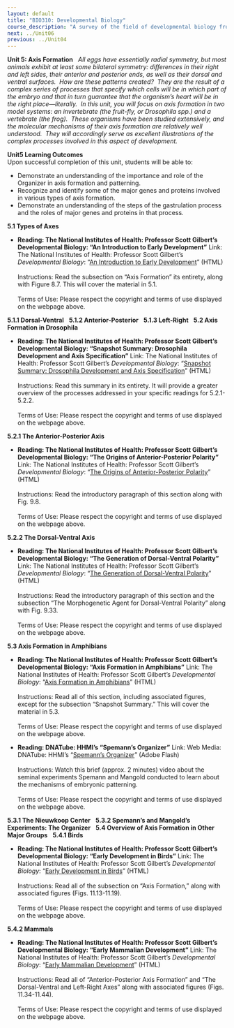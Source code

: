 ```yaml
---
layout: default
title: "BIO310: Developmental Biology"
course_description: "A survey of the field of developmental biology from its origins to the present day, from seminal historical experiments to modern techniques and the mechanisms of development. Follows a variety of organisms from their start at fertilization through the stages of their development and on to entire organismal and post-embryonic development, as well as the molecular and genetic regulations involved in these processes."
next: ../Unit06
previous: ../Unit04
---
```

**Unit 5: Axis Formation** <span id="5"></span> 
*All eggs have essentially radial symmetry, but most animals exhibit at
least some bilateral symmetry: differences in their right and left
sides, their anterior and posterior ends, as well as their dorsal and
ventral surfaces.  How are these patterns created?  They are the result
of a complex series of processes that specify which cells will be in
which part of the embryo and that in turn guarantee that the organism’s
heart will be in the right place—literally.  In this unit, you will
focus on axis formation in two model systems: an invertebrate (the
fruit-fly, or Drosophila spp.) and a vertebrate (the frog).  These
organisms have been studied extensively, and the molecular mechanisms of
their axis formation are relatively well understood.  They will
accordingly serve as excellent illustrations of the complex processes
involved in this aspect of development.*

**Unit5 Learning Outcomes**  
Upon successful completion of this unit, students will be able to:

-   Demonstrate an understanding of the importance and role of the
    Organizer in axis formation and patterning.
-   Recognize and identify some of the major genes and proteins involved
    in various types of axis formation.
-   Demonstrate an understanding of the steps of the gastrulation
    process and the roles of major genes and proteins in that process.

**5.1 Types of Axes** <span id="5.1"></span> 
-   **Reading: The National Institutes of Health: Professor Scott
    Gilbert’s Developmental Biology: “An Introduction to Early
    Development”**
    Link: The National Institutes of Health: Professor Scott Gilbert’s
    *Developmental Biology*: “[An Introduction to Early
    Development](http://www.ncbi.nlm.nih.gov/bookshelf/br.fcgi?book=dbio&part=A1677#A1699)”
    (HTML)  
        
     Instructions: Read the subsection on “Axis Formation” its entirety,
    along with Figure 8.7. This will cover the material in 5.1.  
        
     Terms of Use: Please respect the copyright and terms of use
    displayed on the webpage above.

**5.1.1 Dorsal-Ventral** <span id="5.1.1"></span> 
**5.1.2 Anterior-Posterior** <span id="5.1.2"></span> 
**5.1.3 Left-Right** <span id="5.1.3"></span> 
**5.2 Axis Formation in Drosophila** <span id="5.2"></span> 
-   **Reading: The National Institutes of Health: Professor Scott
    Gilbert’s Developmental Biology: “Snapshot Summary: Drosophila
    Development and Axis Specification”**
    Link: The National Institutes of Health: Professor Scott Gilbert’s
    *Developmental Biology*: “[Snapshot Summary: Drosophila Development
    and Axis
    Specification](http://www.ncbi.nlm.nih.gov/bookshelf/br.fcgi?book=dbio&part=A2026#A2051)”
    (HTML)  
        
     Instructions: Read this summary in its entirety. It will provide a
    greater overview of the processes addressed in your specific
    readings for 5.2.1-5.2.2.  
        
     Terms of Use: Please respect the copyright and terms of use
    displayed on the webpage above.

**5.2.1 The Anterior-Posterior Axis** <span id="5.2.1"></span> 
-   **Reading: The National Institutes of Health: Professor Scott
    Gilbert’s Developmental Biology: “The Origins of Anterior-Posterior
    Polarity”**
    Link: The National Institutes of Health: Professor Scott Gilbert’s
    *Developmental Biology*: “[The Origins of Anterior-Posterior
    Polarity](http://www.ncbi.nlm.nih.gov/bookshelf/br.fcgi?book=dbio&part=A1971)”
    (HTML)  
        
     Instructions: Read the introductory paragraph of this section along
    with Fig. 9.8.  
        
     Terms of Use: Please respect the copyright and terms of use
    displayed on the webpage above.

**5.2.2 The Dorsal-Ventral Axis** <span id="5.2.2"></span> 
-   **Reading: The National Institutes of Health: Professor Scott
    Gilbert’s Developmental Biology: “The Generation of Dorsal-Ventral
    Polarity”**
    Link: The National Institutes of Health: Professor Scott Gilbert’s
    *Developmental Biology*: “[The Generation of Dorsal-Ventral
    Polarity](http://www.ncbi.nlm.nih.gov/bookshelf/br.fcgi?book=dbio&part=A2026)”
    (HTML)  
        
     Instructions: Read the introductory paragraph of this section and
    the subsection “The Morphogenetic Agent for Dorsal-Ventral Polarity”
    along with Fig. 9.33.  
        
     Terms of Use: Please respect the copyright and terms of use
    displayed on the webpage above.

**5.3 Axis Formation in Amphibians** <span id="5.3"></span> 
-   **Reading: The National Institutes of Health: Professor Scott
    Gilbert’s Developmental Biology: “Axis Formation in Amphibians”**
    Link: The National Institutes of Health: Professor Scott Gilbert’s
    *Developmental Biology*: “[Axis Formation in
    Amphibians](http://www.ncbi.nlm.nih.gov/bookshelf/br.fcgi?book=dbio&part=A2295)”
    (HTML)  
        
     Instructions: Read all of this section, including associated
    figures, except for the subsection “Snapshot Summary.” This will
    cover the material in 5.3.  
        
     Terms of Use: Please respect the copyright and terms of use
    displayed on the webpage above.

-   **Reading: DNATube: HHMI’s “Spemann’s Organizer”**
    Link: Web Media: DNATube: HHMI’s “[Spemann’s
    Organizer](http://www.dnatube.com/video/2495/Spemanns-Organizer)”
    (Adobe Flash)  
        
     Instructions: Watch this brief (approx. 2 minutes) video about the
    seminal experiments Spemann and Mangold conducted to learn about the
    mechanisms of embryonic patterning.  
        
     Terms of Use: Please respect the copyright and terms of use
    displayed on the webpage above.

**5.3.1 The Nieuwkoop Center** <span id="5.3.1"></span> 
**5.3.2 Spemann’s and Mangold’s Experiments: The Organizer** <span
id="5.3.2"></span> 
**5.4 Overview of Axis Formation in Other Major Groups** <span
id="5.4"></span> 
**5.4.1 Birds** <span id="5.4.1"></span> 
-   **Reading: The National Institutes of Health: Professor Scott
    Gilbert’s Developmental Biology: “Early Development in Birds”**
    Link: The National Institutes of Health: Professor Scott Gilbert’s
    *Developmental Biology*: “[Early Development in
    Birds](http://www.ncbi.nlm.nih.gov/bookshelf/br.fcgi?book=dbio&part=A2581#A2594)”
    (HTML)  
        
     Instructions: Read all of the subsection on “Axis Formation,” along
    with associated figures (Figs. 11.13-11.19).  
        
     Terms of Use: Please respect the copyright and terms of use
    displayed on the webpage above.

**5.4.2 Mammals** <span id="5.4.2"></span> 
-   **Reading: The National Institutes of Health: Professor Scott
    Gilbert’s Developmental Biology: “Early Mammalian Development”**
    Link: The National Institutes of Health: Professor Scott Gilbert’s
    *Developmental Biology*: “[Early Mammalian
    Development](http://www.ncbi.nlm.nih.gov/bookshelf/br.fcgi?book=dbio&part=A2609#A2629)”
    (HTML)  
        
     Instructions: Read all of “Anterior-Posterior Axis Formation” and
    “The Dorsal-Ventral and Left-Right Axes” along with associated
    figures (Figs. 11.34-11.44).  
        
     Terms of Use: Please respect the copyright and terms of use
    displayed on the webpage above.


